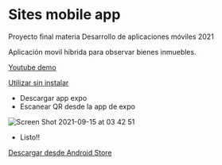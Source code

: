 # Sites mobile app

Proyecto final materia Desarrollo de aplicaciones móviles 2021

Aplicación movil híbrida para observar bienes inmuebles.

[Youtube demo](https://youtu.be/40INMn-pJNs)

[Utilizar sin instalar](https://expo.dev/@stealth14/sites)

 - Descargar app expo
 - Escanear QR desde la app de expo

![Screen Shot 2021-09-15 at 03 42 51](https://user-images.githubusercontent.com/52419137/133401023-af0cd4ea-3109-4fcc-9f19-a59ffce85a20.png)
 
 - Listo!!

[Descargar desde Android Store](https://play.google.com/console/u/0/developers/7398450642281910664/app/4976187874590227325/tracks/4699938744711724291/releases/1/prepare)
